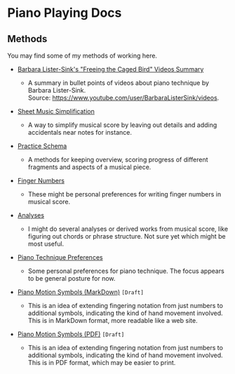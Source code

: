 Piano Playing Docs
==================

Methods
-------

You may find some of my methods of working here.

- [Barbara Lister-Sink's "Freeing the Caged Bird" Videos Summary](barbara-lister-sink-freeing-the-caged-bird-videos-summary.md)

    - A summary in bullet points of videos about piano technique by Barbara Lister-Sink.  
      Source: https://www.youtube.com/user/BarbaraListerSink/videos.  

- [Sheet Music Simplification](sheet-music-simplification.md)

    - A way to simplify musical score by leaving out details and adding accidentals near notes for instance.

- [Practice Schema](practice-schema.md)

    - A methods for keeping overview, scoring progress of different fragments and aspects of a musical piece.

- [Finger Numbers](finger-numbers.md)

    - These might be personal preferences for writing finger numbers in musical score.

- [Analyses](analyses.md)

    - I might do several analyses or derived works from musical score, like figuring out chords or phrase structure. Not sure yet which might be most useful.

- [Piano Technique Preferences](piano-technique-preferences.md)

    - Some personal preferences for piano technique. The focus appears to be general posture for now.

- [Piano Motion Symbols (MarkDown)](piano-motion-symbols.md) `[Draft]`

  - This is an idea of extending fingering notation from just numbers to additional symbols, indicating the kind of hand movement involved. This is in MarkDown format, more readable like a web site.
  
- [Piano Motion Symbols (PDF)](piano-motion-symbols.pdf) `[Draft]`

  - This is an idea of extending fingering notation from just numbers to additional symbols, indicating the kind of hand movement involved. This is in PDF format, which may be easier to print. 